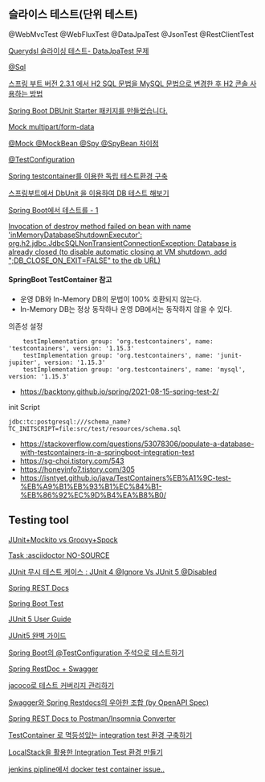 
## 슬라이스 테스트(단위 테스트) 

@WebMvcTest
@WebFluxTest
@DataJpaTest
@JsonTest
@RestClientTest


[Querydsl 슬라이싱 테스트- DataJpaTest 문제](https://jyami.tistory.com/124)
<br/>

[@Sql](https://zzerosouth.tistory.com/51)
<br/>

[스프링 부트 버전 2.3.1 에서 H2 SQL 문법을 MySQL 문법으로 변경한 후 H2 콘솔 사용하는 방법](http://yoonbumtae.com/?p=2581)
<br/>

[Spring Boot DBUnit Starter 패키지를 만들었습니다.](https://blog.anyjava.net/124)
<br/>

[Mock multipart/form-data](https://blog.naver.com/getinthere/222767140080)
<br/>



[@Mock @MockBean @Spy @SpyBean 차이점](https://cobbybb.tistory.com/16)
<br/>

[@TestConfiguration]()
<br/>

[Spring testcontainer를 이용한 독립 테스트환경 구축](https://taes-k.github.io/2021/05/02/spring-test-container/)
<br/>

[스프링부트에서 DbUnit 을 이용하여 DB 테스트 해보기](https://techblog.woowahan.com/2650/)
<br/>

[Spring Boot에서 테스트를 - 1](https://hyper-cube.io/2017/08/06/spring-boot-test-1/)
<br/>


[Invocation of destroy method failed on bean with name 'inMemoryDatabaseShutdownExecutor': org.h2.jdbc.JdbcSQLNonTransientConnectionException: Database is already closed (to disable automatic closing at VM shutdown, add ";DB_CLOSE_ON_EXIT=FALSE" to the db URL)]()


#### SpringBoot TestContainer 참고
- 운영 DB와 In-Memory DB의 문법이 100% 호환되지 않는다.
- In-Memory DB는 정상 동작하나 운영 DB에서는 동작하지 않을 수 있다.

의존성 설정
```
    testImplementation group: 'org.testcontainers', name: 'testcontainers', version: '1.15.3'
    testImplementation group: 'org.testcontainers', name: 'junit-jupiter', version: '1.15.3'
    testImplementation group: 'org.testcontainers', name: 'mysql', version: '1.15.3'
```

- https://backtony.github.io/spring/2021-08-15-spring-test-2/

init Script
```
jdbc:tc:postgresql:///schema_name?TC_INITSCRIPT=file:src/test/resources/schema.sql
```
- https://stackoverflow.com/questions/53078306/populate-a-database-with-testcontainers-in-a-springboot-integration-test
- https://sg-choi.tistory.com/543
- https://honeyinfo7.tistory.com/305
- https://isntyet.github.io/java/TestContainers%EB%A1%9C-test-%EB%A9%B1%EB%93%B1%EC%84%B1-%EB%86%92%EC%9D%B4%EA%B8%B0/


## Testing tool

[JUnit+Mockito vs Groovy+Spock](https://yangbongsoo.gitbook.io/study/junit+mockito_vs_groovy+spock)


[ Task :asciidoctor NO-SOURCE ](https://sas-study.tistory.com/371)

[JUnit 무시 테스트 케이스 : JUnit 4 @Ignore Vs JUnit 5 @Disabled](https://ko.myservername.com/top-25-jdbc-interview-questions)

[Spring REST Docs](https://docs.spring.io/spring-restdocs/docs/current/reference/html5/#documenting-your-api-request-response-payloads)

[Spring Boot Test](https://meetup.toast.com/posts/124)

[JUnit 5 User Guide](https://junit.org/junit5/docs/current/user-guide/#overview)

[JUnit5 완벽 가이드](https://donghyeon.dev/junit/2021/04/11/JUnit5-%EC%99%84%EB%B2%BD-%EA%B0%80%EC%9D%B4%EB%93%9C/)

[Spring Boot의 @TestConfiguration 주석으로 테스트하기](https://reflectoring.io/spring-boot-testconfiguration/)

[Spring RestDoc + Swagger](https://shirohoo.github.io/backend/test/2021-07-17-swagger-rest-docs/)

[jacoco로 테스트 커버리지 관리하기](https://shirohoo.github.io/backend/test/2021-07-18-jacoco/)

[Swagger와 Spring Restdocs의 우아한 조합 (by OpenAPI Spec)](https://taetaetae.github.io/posts/a-combination-of-swagger-and-spring-restdocs/)

[Spring REST Docs to Postman/Insomnia Converter](https://github.com/fbenz/restdocs-to-postman)

[TestContainer 로 멱등성있는 integration test 환경 구축하기](https://medium.com/riiid-teamblog-kr/testcontainer-%EB%A1%9C-%EB%A9%B1%EB%93%B1%EC%84%B1%EC%9E%88%EB%8A%94-integration-test-%ED%99%98%EA%B2%BD-%EA%B5%AC%EC%B6%95%ED%95%98%EA%B8%B0-4a6287551a31)

[LocalStack을 활용한 Integration Test 환경 만들기](https://techblog.woowahan.com/2638/)

[jenkins pipline에서 docker test container issue..](https://github.com/testcontainers/testcontainers-java/issues/613)